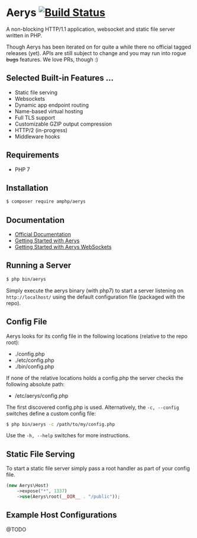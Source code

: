 # Aerys [![Build Status](https://travis-ci.org/amphp/aerys.svg?branch=master)](https://travis-ci.org/amphp/aerys)

A non-blocking HTTP/1.1 application, websocket and static file server written in PHP.

Though Aerys has been iterated on for quite a while there no official tagged releases (yet).
APIs are still subject to change and you may run into rogue ~~bugs~~ features. We love PRs, though :)

## Selected Built-in Features ...

- Static file serving
- Websockets
- Dynamic app endpoint routing
- Name-based virtual hosting
- Full TLS support
- Customizable GZIP output compression
- HTTP/2 (in-progress)
- Middleware hooks

## Requirements

- PHP 7

## Installation

```bash
$ composer require amphp/aerys
```

## Documentation

* [Official Documentation](http://amphp.org/docs/aerys/)
* [Getting Started with Aerys](http://blog.kelunik.com/2015/10/21/getting-started-with-aerys.html)
* [Getting Started with Aerys WebSockets](http://blog.kelunik.com/2015/10/20/getting-started-with-aerys-websockets.html)

## Running a Server

```bash
$ php bin/aerys
```

Simply execute the aerys binary (with php7) to start a server listening on `http://localhost/` using
the default configuration file (packaged with the repo).

## Config File

Aerys looks for its config file in the following locations (relative to the repo root):

 - ./config.php
 - ./etc/config.php
 - ./bin/config.php

If none of the relative locations holds a config.php the server checks the following absolute path:

 - /etc/aerys/config.php

The first discovered config.php is used. Alternatively, the `-c, --config` switches define a custom
config file:

```bash
$ php bin/aerys -c /path/to/my/config.php
```

Use the `-h, --help` switches for more instructions.

## Static File Serving

To start a static file server simply pass a root handler as part of your config file.

```php
(new Aerys\Host)
    ->expose("*", 1337)
    ->use(Aerys\root(__DIR__ . "/public"));
```

## Example Host Configurations

@TODO
